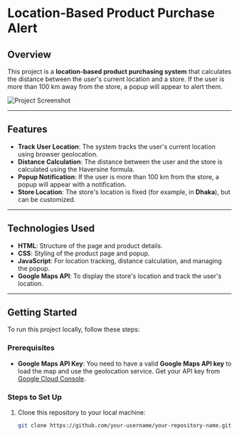 # Location-Based Product Purchase Alert

## Overview

This project is a **location-based product purchasing system** that calculates the distance between the user's current location and a store. If the user is more than 100 km away from the store, a popup will appear to alert them.

![Project Screenshot](https://i.ibb.co/g7jkK1n/Screenshot-32.png)

---


## Features

- **Track User Location**: The system tracks the user's current location using browser geolocation.
- **Distance Calculation**: The distance between the user and the store is calculated using the Haversine formula.
- **Popup Notification**: If the user is more than 100 km from the store, a popup will appear with a notification.
- **Store Location**: The store's location is fixed (for example, in **Dhaka**), but can be customized.

---

## Technologies Used

- **HTML**: Structure of the page and product details.
- **CSS**: Styling of the product page and popup.
- **JavaScript**: For location tracking, distance calculation, and managing the popup.
- **Google Maps API**: To display the store's location and track the user's location.

---

## Getting Started

To run this project locally, follow these steps:

### Prerequisites

- **Google Maps API Key**: You need to have a valid **Google Maps API key** to load the map and use the geolocation service. Get your API key from [Google Cloud Console](https://console.cloud.google.com/).

### Steps to Set Up

1. Clone this repository to your local machine:
   ```bash
   git clone https://github.com/your-username/your-repository-name.git
